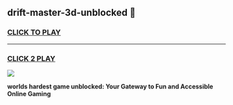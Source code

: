 
## drift-master-3d-unblocked 👋
<h3>
<a href="https://premium.freeplayer.one?title=drift-master-3d-unblocked&ref=14F">CLICK TO PLAY</a></h3>
<hr>

<h3>
<a href="https://premium.freeplayer.one?title=drift-master-3d-unblocked&ref=14F">CLICK 2 PLAY</a>
  
</h3>

<a href="https://premium.freeplayer.one?title=drift-master-3d-unblocked&ref=12F/"><img src="https://clearcache.store/games.png"></a>


**worlds hardest game unblocked: Your Gateway to Fun and Accessible Online Gaming**
